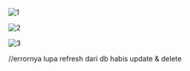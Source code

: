![1](https://media.discordapp.net/attachments/221887784108032001/1232639427986325544/image.png?ex=662a306c&is=6628deec&hm=548e6b83706ada031da8ec16a32c45e1ae6fb78948d90a0d40221b664fddd6dc&=&format=webp&quality=lossless&width=366&height=700)

![2](https://media.discordapp.net/attachments/221887784108032001/1232639507631702036/image.png?ex=662a307f&is=6628deff&hm=77f4087ef09be49158bb46348e7889b03d1106cdca3533d40560b62ee5c45ef4&=&format=webp&quality=lossless&width=502&height=1016)

![3](https://media.discordapp.net/attachments/221887784108032001/1232639354518900806/image.png?ex=662a305b&is=6628dedb&hm=8c3327ff1692fdf0622789cf675b01dab22d1ed5d548ef5e701a0eceace7e28b&=&format=webp&quality=lossless&width=660&height=1016)

//errornya lupa refresh dari db habis update & delete